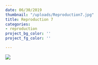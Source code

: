 ```yaml
---
date: 06/30/2019
thumbnail: "/uploads/Reproduction7.jpg"
title: Reproduction 7
categories:
- reproduction
project_bg_color: ''
project_fg_color: ''

---
```

![](https://scontent-amt2-1.xx.fbcdn.net/v/t1.15752-9/64956701_2753650731330451_9097447388192178176_n.jpg?_nc_cat=108&_nc_oc=AQnAprRGRgnBS0bvTtffQDni5yFfI4hnecR1lmJSKBMwltPLKfAYy8dNEOpERvVuUzY&_nc_ht=scontent-amt2-1.xx&oh=74c3c555a211c9176def5898931ffc17&oe=5DB01ED1)